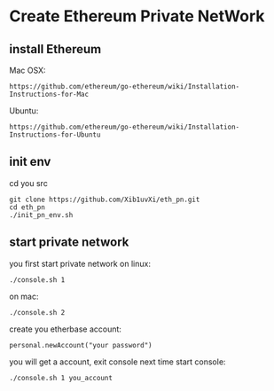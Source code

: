 # Create Ethereum Private NetWork

## install Ethereum
Mac OSX:
```
https://github.com/ethereum/go-ethereum/wiki/Installation-Instructions-for-Mac
```

Ubuntu:
```
https://github.com/ethereum/go-ethereum/wiki/Installation-Instructions-for-Ubuntu
```

## init env
cd you src
```
git clone https://github.com/Xib1uvXi/eth_pn.git
cd eth_pn
./init_pn_env.sh
```

## start private network
you first start private network
on linux:
```
./console.sh 1
```
on mac:
```
./console.sh 2
```

create you etherbase account:
```
personal.newAccount("your password")
```

you will get a account, exit console
next time start console:
```
./console.sh 1 you_account
```